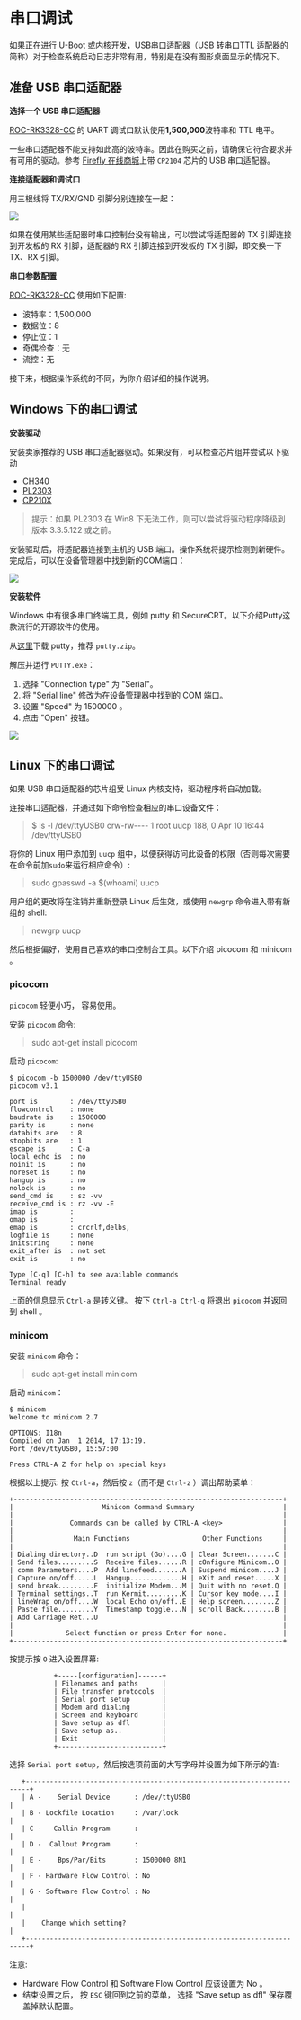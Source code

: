 # 串口调试

如果正在进行 U-Boot 或内核开发，USB串口适配器（USB 转串口TTL 适配器的简称）对于检查系统启动日志非常有用，特别是在没有图形桌面显示的情况下。

## 准备 USB 串口适配器

**选择一个 USB 串口适配器** 

[ROC-RK3328-CC] 的 UART 调试口默认使用**1,500,000**波特率和 TTL 电平。

一些串口适配器不能支持如此高的波特率。因此在购买之前，请确保它符合要求并有可用的驱动。参考 [Firefly 在线商城](https://store.t-firefly.com/goods.php?id=24)上带 `CP2104` 芯片的 USB 串口适配器。

**连接适配器和调试口**

用三根线将 TX/RX/GND 引脚分别连接在一起：

![](img/debug_con.png)

如果在使用某些适配器时串口控制台没有输出，可以尝试将适配器的 TX 引脚连接到开发板的 RX 引脚，适配器的 RX 引脚连接到开发板的 TX 引脚，即交换一下 TX、RX 引脚。

**串口参数配置**

[ROC-RK3328-CC] 使用如下配置:

- 波特率：1,500,000
- 数据位：8
- 停止位：1
- 奇偶检查：无
- 流控：无

接下来，根据操作系统的不同，为你介绍详细的操作说明。

## Windows 下的串口调试

**安装驱动**

安装卖家推荐的 USB 串口适配器驱动。如果没有，可以检查芯片组并尝试以下驱动
 - [CH340](http://www.wch.cn/downloads.php?name=pro&proid=5)
 - [PL2303](http://www.prolific.com.tw/US/ShowProduct.aspx?pcid=41)
 - [CP210X](http://www.silabs.com/products/mcu/pages/usbtouartbridgevcpdrivers.aspx)

> 提示：如果 PL2303 在 Win8 下无法工作，则可以尝试将驱动程序降级到版本 3.3.5.122 或之前。

安装驱动后，将适配器连接到主机的 USB 端口。操作系统将提示检测到新硬件。完成后，可以在设备管理器中找到新的COM端口：

![](img/debug_devicemanager_com.png)

**安装软件**

Windows 中有很多串口终端工具，例如 putty 和 SecureCRT。以下介绍Putty这款流行的开源软件的使用。

从[这里](http://www.chiark.greenend.org.uk/~sgtatham/putty/download.html)下载 putty，推荐 `putty.zip`。

解压并运行 `PUTTY.exe`：

1. 选择 "Connection type" 为 "Serial"。
2. 将 "Serial line" 修改为在设备管理器中找到的 COM 端口。
3. 设置 "Speed" 为 1500000 。
4. 点击 "Open" 按钮。

![](img/debug_putty_serial.png)

## Linux 下的串口调试

如果 USB 串口适配器的芯片组受 Linux 内核支持，驱动程序将自动加载。

连接串口适配器，并通过如下命令检查相应的串口设备文件：

> $ ls -l /dev/ttyUSB0 
> crw-rw---- 1 root uucp 188, 0 Apr 10 16:44 /dev/ttyUSB0

将你的 Linux 用户添加到 `uucp` 组中，以便获得访问此设备的权限（否则每次需要在命令前加`sudo`来运行相应命令）:

> sudo gpasswd -a $(whoami) uucp

用户组的更改将在注销并重新登录 Linux 后生效，或使用 `newgrp` 命令进入带有新组的 shell:

> newgrp uucp

然后根据偏好，使用自己喜欢的串口控制台工具。以下介绍 picocom 和 minicom 。

### picocom
    
`picocom` 轻便小巧， 容易使用。

安装 `picocom` 命令:

> sudo apt-get install picocom

启动 `picocom`:

```
$ picocom -b 1500000 /dev/ttyUSB0
picocom v3.1

port is        : /dev/ttyUSB0
flowcontrol    : none
baudrate is    : 1500000
parity is      : none
databits are   : 8
stopbits are   : 1
escape is      : C-a
local echo is  : no
noinit is      : no
noreset is     : no
hangup is      : no
nolock is      : no
send_cmd is    : sz -vv
receive_cmd is : rz -vv -E
imap is        : 
omap is        : 
emap is        : crcrlf,delbs,
logfile is     : none
initstring     : none
exit_after is  : not set
exit is        : no

Type [C-q] [C-h] to see available commands
Terminal ready
```

上面的信息显示 `Ctrl-a` 是转义键。 按下 `Ctrl-a Ctrl-q` 将退出 `picocom` 并返回到 shell 。

### minicom

安装 `minicom` 命令：

> sudo apt-get install minicom

启动 `minicom`：

```
$ minicom
Welcome to minicom 2.7

OPTIONS: I18n
Compiled on Jan  1 2014, 17:13:19.
Port /dev/ttyUSB0, 15:57:00
                                                                                                                       
Press CTRL-A Z for help on special keys
```

根据以上提示: 按 `Ctrl-a`，然后按 `z`（而不是 `Ctrl-z` ）调出帮助菜单：

```
+-------------------------------------------------------------------+
|                      Minicom Command Summary                      |
|                                                                   |
|              Commands can be called by CTRL-A <key>               |
|                                                                   |
|               Main Functions                  Other Functions     |
|                                                                   |
| Dialing directory..D  run script (Go)....G | Clear Screen.......C |
| Send files.........S  Receive files......R | cOnfigure Minicom..O |
| comm Parameters....P  Add linefeed.......A | Suspend minicom....J |
| Capture on/off.....L  Hangup.............H | eXit and reset.....X |
| send break.........F  initialize Modem...M | Quit with no reset.Q |
| Terminal settings..T  run Kermit.........K | Cursor key mode....I |
| lineWrap on/off....W  local Echo on/off..E | Help screen........Z |
| Paste file.........Y  Timestamp toggle...N | scroll Back........B |
| Add Carriage Ret...U                                              |
|                                                                   |
|             Select function or press Enter for none.              |
+-------------------------------------------------------------------+
```

按提示按 `O` 进入设置屏幕:
```
           +-----[configuration]------+
           | Filenames and paths      |
           | File transfer protocols  |
           | Serial port setup        |
           | Modem and dialing        |
           | Screen and keyboard      |
           | Save setup as dfl        |
           | Save setup as..          |
           | Exit                     |
           +--------------------------+
```

选择 `Serial port setup`，然后按选项前面的大写字母并设置为如下所示的值:

```
   +-----------------------------------------------------------------------+
   | A -    Serial Device      : /dev/ttyUSB0                              |
   | B - Lockfile Location     : /var/lock                                 |
   | C -   Callin Program      :                                           |
   | D -  Callout Program      :                                           |
   | E -    Bps/Par/Bits       : 1500000 8N1                               |
   | F - Hardware Flow Control : No                                        |
   | G - Software Flow Control : No                                        |
   |                                                                       |
   |    Change which setting?                                              |
   +-----------------------------------------------------------------------+
```

注意:
* Hardware Flow Control 和 Software Flow Control 应该设置为 No 。
* 结束设置之后， 按 `ESC` 键回到之前的菜单， 选择 "Save setup as dfl" 保存覆盖掉默认配置。

[ROC-RK3328-CC]: http://www.t-firefly.com/product/rocrk3328cc.html "ROC-RK3328-CC 官网"

